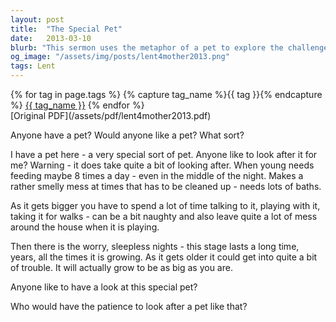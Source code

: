 ```yaml
---
layout: post
title:  "The Special Pet"
date:   2013-03-10
blurb: "This sermon uses the metaphor of a pet to explore the challenges and rewards of parenthood. It highlights the responsibilities and dedication required in raising a child, from constant care and attention to dealing with mess and mischief. The sermon concludes with a surprise reveal, using a mirror to show that the 'special pet' is in fact the listener themselves, prompting reflection on self-care and personal growth."
og_image: "/assets/img/posts/lent4mother2013.png"
tags: Lent
---    
```

<div class="tag-pills">
  {% for tag in page.tags %}
    {% capture tag_name %}{{ tag }}{% endcapture %}
    <a href="{{ site.baseurl }}/tag/{{ tag_name | slugify }}" class="tag-pill">{{ tag_name }}</a>
  {% endfor %}
</div>
[Original PDF](/assets/pdf/lent4mother2013.pdf)

Anyone have a pet?
Would anyone like a pet? What sort?

I have a pet here - a very special sort of pet.
Anyone like to look after it for me?
Warning - it does take quite a bit of looking after.
When young needs feeding maybe 8 times a day - even in the middle of the night.
Makes a rather smelly mess at times that has to be cleaned up - needs lots of baths.

As it gets bigger you have to spend a lot of time talking to it, playing with it, taking it for walks - can be a bit naughty and also leave quite a lot of mess around the house when it is playing.

Then there is the worry, sleepless nights - this stage lasts a long time, years, all the times it is growing. As it gets older it could get into quite a bit of trouble. It will actually grow to be as big as you are.

Anyone like to have a look at this special pet?

Who would have the patience to look after a pet like that?
